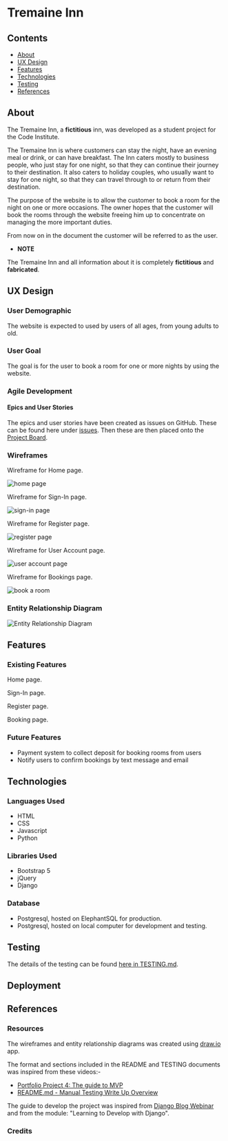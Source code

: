 # Tremaine Inn

## Contents

- [About](#about "About")
- [UX Design](#ux-design "UX Design")
- [Features](#features "Features")
- [Technologies](#technologies "Technologies")
- [Testing](#testing "Testing")
- [References](#references "References")

## About

The Tremaine Inn, a **fictitious** inn, was developed as a student project for the Code Institute.

The Tremaine Inn is where customers can stay the night, have an evening meal or drink, or can have breakfast. The Inn caters mostly to business people, who just stay for one night, so that they can continue their journey to their destination. It also caters to holiday couples, who usually want to stay for one night, so that they can travel through to or return from their destination.

The purpose of the website is to allow the customer to book a room for the night on one or more occasions. The owner hopes that the customer will book the rooms through the website freeing him up to concentrate on managing the more important duties.

From now on in the document the customer will be referred to as the user.

- **NOTE**

The Tremaine Inn and all information about it is completely **fictitious** and **fabricated**.

## UX Design

### User Demographic

The website is expected to used by users of all ages, from young adults to old.

### User Goal

The goal is for the user to book a room for one or more nights by using the website.

### Agile Development

#### Epics and User Stories

The epics and user stories have been created as issues on GitHub. These can be found here under [issues](https://github.com/redfoxofwealden/tremaine-inn-booking-system/issues). Then these are then placed onto the [Project Board](https://github.com/users/redfoxofwealden/projects/6).

### Wireframes

Wireframe for Home page.

![home page](readme/home-page.svg)

Wireframe for Sign-In page.

![sign-in page](readme/sign-in-page.svg)

Wireframe for Register page.

![register page](readme/register-page.svg)

Wireframe for User Account page.

![user account page](readme/user-page.svg)

Wireframe for Bookings page.

![book a room](readme/book-room-page.svg)

### Entity Relationship Diagram

![Entity Relationship Diagram](readme/erd-tremaine-inn.svg)

## Features

### Existing Features

Home page.

Sign-In page.

Register page.

Booking page.

### Future Features

- Payment system to collect deposit for booking rooms from users
- Notify users to confirm bookings by text message and email

## Technologies

### Languages Used

- HTML
- CSS
- Javascript
- Python

### Libraries Used

- Bootstrap 5
- jQuery
- Django

### Database

- Postgresql, hosted on ElephantSQL for production.
- Postgresql, hosted on local computer for development and testing.

## Testing

The details of the testing can be found [here in TESTING.md](TESTING.md).

## Deployment

## References

### Resources

The wireframes and entity relationship diagrams was created using [draw.io](https://www.drawio.com/) app.

The format and sections included in the README and TESTING documents was inspired from these videos:-

- [Portfolio Project 4: The guide to MVP](https://www.youtube.com/watch?v=vIv1c6RLBac)
- [README.md - Manual Testing Write Up Overview](https://www.youtube.com/watch?v=Q66HZgkDSOo)

The guide to develop the project was inspired from [Django Blog Webinar](https://www.youtube.com/watch?v=YH--VobIA8c) and from the module: "Learning to Develop with Django".

### Credits
